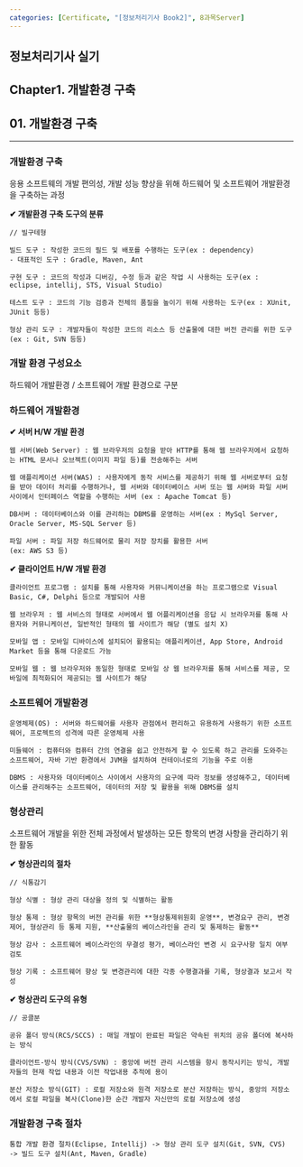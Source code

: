 ```yaml
---
categories: [Certificate, "[정보처리기사 Book2]", 8과목Server]
---
```

## 정보처리기사 실기

## Chapter1. 개발환경 구축

## 01. 개발환경 구축

<hr>

### 개발환경 구축

응용 소프트웨의 개발 편의성, 개발 성능 향상을 위해 하드웨어 및 소프트웨어 개발환경을 구축하는 과정

**✔ 개발환경 구축 도구의 분류**

```
// 빌구테형

빌드 도구 : 작성한 코드의 필드 및 배포를 수행하는 도구(ex : dependency)
- 대표적인 도구 : Gradle, Maven, Ant

구현 도구 : 코드의 작성과 디버깅, 수정 등과 같은 작업 시 사용하는 도구(ex : eclipse, intellij, STS, Visual Studio)

테스트 도구 : 코드의 기능 검증과 전체의 품질을 높이기 위해 사용하는 도구(ex : XUnit, JUnit 등등)

형상 관리 도구 : 개발자들이 작성한 코드의 리소스 등 산출물에 대한 버전 관리를 위한 도구(ex : Git, SVN 등등)
```

### 개발 환경 구성요소

하드웨어 개발환경 / 소프트웨어 개발 환경으로 구분

### 하드웨어 개발환경

**✔ 서버 H/W 개발 환경**

```
웹 서버(Web Server) : 웹 브라우저의 요청을 받아 HTTP를 통해 웹 브라우저에서 요청하는 HTML 문서나 오브젝트(이미지 파일 등)를 전송해주는 서버

웹 애플리케이션 서버(WAS) : 사용자에게 동작 서비스를 제공하기 위해 웹 서버로부터 요청을 받아 데이터 처리를 수행하거나, 웹 서버와 데이터베이스 서버 또는 웹 서버와 파일 서버 사이에서 인터페이스 역할을 수행하는 서버 (ex : Apache Tomcat 등)

DB서버 : 데이터베이스와 이를 관리하는 DBMS를 운영하는 서버(ex : MySql Server, Oracle Server, MS-SQL Server 등)

파일 서버 : 파일 저장 하드웨어로 물리 저장 장치를 활용한 서버
(ex: AWS S3 등)
```

**✔ 클라이언트 H/W 개발 환경**

```
클라이언트 프로그램 : 설치를 통해 사용자와 커뮤니케이션을 하는 프로그램으로 Visual Basic, C#, Delphi 등으로 개발되어 사용

웹 브라우저 : 웹 서비스의 형태로 서버에서 웹 어플리케이션을 응답 시 브라우저를 통해 사용자와 커뮤니케이션, 일반적인 형태의 웹 사이트가 해당 (별도 설치 X)

모바일 앱 : 모바일 디바이스에 설치되어 활용되는 애플리케이션, App Store, Android Market 등을 통해 다운로드 가능

모바일 웹 : 웹 브라우저와 동일한 형태로 모바일 상 웹 브라우저를 통해 서비스를 제공, 모바일에 최적화되어 제공되는 웹 사이트가 해당
```

### 소프트웨어 개발환경

```
운영체제(OS) : 서버와 하드웨어를 사용자 관점에서 편리하고 유용하게 사용하기 위한 소프트웨어, 프로젝트의 성격에 따른 운영체제 사용

미들웨어 : 컴퓨터와 컴퓨터 간의 연결을 쉽고 안전하게 할 수 있도록 하고 관리를 도와주는 소프트웨어, 자바 기반 환경에서 JVM을 설치하여 컨테이너로의 기능을 주로 이용

DBMS : 사용자와 데이터베이스 사이에서 사용자의 요구에 따라 정보를 생성해주고, 데이터베이스를 관리해주는 소프트웨어, 데이터의 저장 및 활용을 위해 DBMS를 설치
```

### 형상관리

소프트웨어 개발을 위한 전체 과정에서 발생하는 모든 항목의 변경 사항을 관리하기 위한 활동

**✔ 형상관리의 절차**

```
// 식통감기

형상 식별 : 형상 관리 대상을 정의 및 식별하는 활동

형상 통제 : 형상 항목의 버전 관리를 위한 **형상통제위원회 운영**, 변경요구 관리, 변경제어, 형상관리 등 통제 지원, **산출물의 베이스라인을 관리 및 통제하는 활동**

형상 감사 : 소프트웨어 베이스라인의 무결성 평가, 베이스라인 변경 시 요구사항 일치 여부 검토

형상 기록 : 소프트웨어 향상 및 변경관리에 대한 각종 수행결과를 기록, 형상결과 보고서 작성
```

**✔ 형상관리 도구의 유형**

```
// 공클분

공유 폴더 방식(RCS/SCCS) : 매일 개발이 완료된 파일은 약속된 위치의 공유 폴더에 복사하는 방식

클라이언트-방식 방식(CVS/SVN) : 중앙에 버전 관리 시스템을 항시 동작시키는 방식, 개발자들의 현재 작업 내용과 이전 작업내용 추적에 용이

분산 저장소 방식(GIT) : 로컬 저장소와 원격 저장소로 분산 저장하는 방식, 중앙의 저장소에서 로컬 파일을 복사(Clone)한 순간 개발자 자신만의 로컬 저장소에 생성
```

### 개발환경 구축 절차

```
통합 개발 환경 절차(Eclipse, Intellij) -> 형상 관리 도구 설치(Git, SVN, CVS) -> 빌드 도구 설치(Ant, Maven, Gradle)
```

